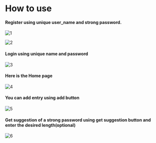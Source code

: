 # How to use

#### Register using unique user_name and strong password.
![1](screenshots/1(1).png)

![2](1(2).png)

#### Login using unique name and password
![3](1(3).png)

#### Here is the Home page
![4](1(4).png)

#### You can add entry using add button
![5](1(5).png)

#### Get suggestion of a strong password using get suggestion button and enter the desired length(optional)
![6](1(6).png)